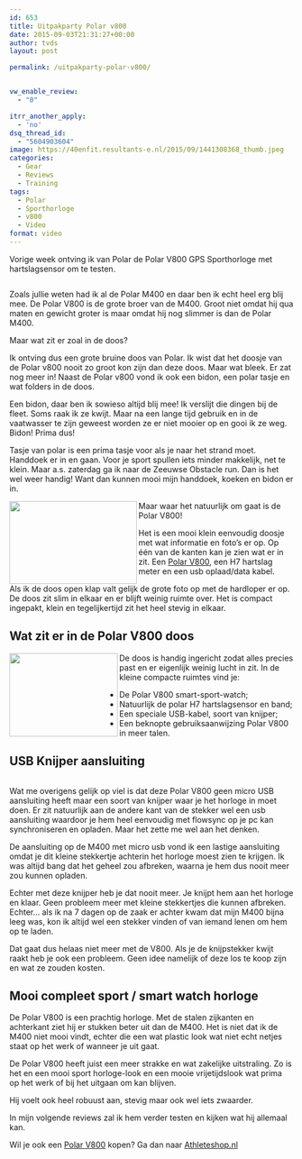 ```yaml
---
id: 653
title: Uitpakparty Polar v800
date: 2015-09-03T21:31:27+00:00
author: tvds
layout: post

permalink: /uitpakparty-polar-v800/


vw_enable_review:
  - "0"

itrr_another_apply:
  - 'no'
dsq_thread_id:
  - "5604903604"
image: https://40enfit.resultants-e.nl/2015/09/1441308368_thumb.jpeg
categories:
  - Gear
  - Reviews
  - Training
tags:
  - Polar
  - Sporthorloge
  - v800
  - Video
format: video
---
```

Vorige week ontving ik van Polar de Polar V800 GPS Sporthorloge met hartslagsensor om te testen.

<a href="file:///Users/theovandersluijs/Library/Caches/com.blogo.Blogo.nonmas/1441308346_full.jpeg" target="_blank"><img class="aligncenter" src="https://40enfit.resultants-e.nl/2015/09/1441308368_thumb.jpeg" alt="" align="middle" /></a>

Zoals jullie weten had ik al de Polar M400 en daar ben ik echt heel erg blij mee. De Polar V800 is de grote broer van de M400. Groot niet omdat hij qua maten en gewicht groter is maar omdat hij nog slimmer is dan de Polar M400.

Maar wat zit er zoal in de doos?

<!--more-->

Ik ontving dus een grote bruine doos van Polar. Ik wist dat het doosje van de Polar v800 nooit zo groot kon zijn dan deze doos. Maar wat bleek. Er zat nog meer in! Naast de Polar v800 vond ik ook een bidon, een polar tasje en wat folders in de doos.

<a href="https://40enfit.resultants-e.nl/2015/09/1441308183_full.jpeg" target="_blank"><img class="alignleft" src="https://40enfit.resultants-e.nl/2015/09/1441308183_thumb.jpeg" alt="" align="left" /></a>Een bidon, daar ben ik sowieso altijd blij mee! Ik verslijt die dingen bij de fleet. Soms raak ik ze kwijt. Maar na een lange tijd gebruik en in de vaatwasser te zijn geweest worden ze er niet mooier op en gooi ik ze weg. Bidon! Prima dus!

Tasje van polar is een prima tasje voor als je naar het strand moet. Handdoek er in en gaan. Voor je sport spullen iets minder makkelijk, net te klein. Maar a.s. zaterdag ga ik naar de Zeeuwse Obstacle run. Dan is het wel weer handig! Want dan kunnen mooi mijn handdoek, koeken en bidon er in.

<a href="https://40enfit.resultants-e.nl/2015/09/1441308214_full.jpeg" target="_blank"><img class="alignright" src="https://40enfit.resultants-e.nl/2015/09/1441308214_thumb.jpeg" alt="" width="226" height="147" align="left" /></a>Maar waar het natuurlijk om gaat is de Polar V800!

Het is een mooi klein eenvoudig doosje met wat informatie en foto&#8217;s er op. Op één van de kanten kan je zien wat er in zit. Een <a href="http://www.athleteshop.nl/ext/?tt=18163_12_221406_http%3Awww.athleteshop.nlpolar-v800-gps-sporthorloge-met-hartslagsensor-zwart" target="_blank">Polar V800</a>, een H7 hartslag meter en een usb oplaad/data kabel.

Als ik de doos open klap valt gelijk de grote foto op met de hardloper er op. De doos zit slim in elkaar en er blijft weinig ruimte over. Het is compact ingepakt, klein en tegelijkertijd zit het heel stevig in elkaar.

## **Wat zit er in de Polar V800 doos**

<a href="https://40enfit.resultants-e.nl/2015/09/1441308294_full.jpeg" target="_blank"><img class="alignleft" src="https://40enfit.resultants-e.nl/2015/09/1441308294_thumb.jpeg" alt="" width="192" height="148" align="left" /></a>De doos is handig ingericht zodat alles precies past en er eigenlijk weinig lucht in zit. In de kleine compacte ruimtes vind je:

  * De Polar V800 smart-sport-watch;
  * Natuurlijk de polar H7 hartslagsensor en band;
  * Een speciale USB-kabel, soort van knijper;
  * Een beknopte gebruiksaanwijzing Polar V800 in meer talen.

## USB Knijper aansluiting

<a href="https://40enfit.resultants-e.nl/2015/09/1441308253_full.jpeg" target="_blank"><img class="alignleft" src="https://40enfit.resultants-e.nl/2015/09/1441308253_thumb.jpeg" alt="" align="middle" /></a>

Wat me overigens gelijk op viel is dat deze Polar V800 geen micro USB aansluiting heeft maar een soort van knijper waar je het horloge in moet doen. Er zit natuurlijk aan de andere kant van de stekker wel een usb aansluiting waardoor je hem heel eenvoudig met flowsync op je pc kan synchroniseren en opladen. Maar het zette me wel aan het denken.

De aansluiting op de M400 met micro usb vond ik een lastige aansluiting omdat je dit kleine stekkertje achterin het horloge moest zien te krijgen. Ik was altijd bang dat het geheel zou afbreken, waarna je hem dus nooit meer zou kunnen opladen.

Echter met deze knijper heb je dat nooit meer. Je knijpt hem aan het horloge en klaar. Geen probleem meer met kleine stekkertjes die kunnen afbreken. Echter&#8230; als ik na 7 dagen op de zaak er achter kwam dat mijn M400 bijna leeg was, kon ik altijd wel een stekker vinden of van iemand lenen om hem op te laden.

Dat gaat dus helaas niet meer met de V800. Als je de knijpstekker kwijt raakt heb je ook een probleem. Geen idee namelijk of deze los te koop zijn en wat ze zouden kosten.

## Mooi compleet sport / smart watch horloge

De Polar V800 is een prachtig horloge. Met de stalen zijkanten en achterkant ziet hij er stukken beter uit dan de M400. Het is niet dat ik de M400 niet mooi vindt, echter die een wat plastic look wat niet echt netjes staat op het werk of wanneer je uit gaat.

De Polar V800 heeft juist een meer strakke en wat zakelijke uitstraling. Zo is het en een mooi sport horloge-look en een mooie vrijetijdslook wat prima op het werk of bij het uitgaan om kan blijven.

Hij voelt ook heel robuust aan, stevig maar ook wel iets zwaarder.

In mijn volgende reviews zal ik hem verder testen en kijken wat hij allemaal kan.

Wil je ook een <a href="http://www.athleteshop.nl/ext/?tt=18163_12_221406_http%3Awww.athleteshop.nlpolar-v800-gps-sporthorloge-met-hartslagsensor-zwart" target="_blank">Polar V800</a> kopen? Ga dan naar <a href="http://www.athleteshop.nl/ext/?tt=18163_12_221406_http%3Awww.athleteshop.nlpolar-v800-gps-sporthorloge-met-hartslagsensor-zwart" target="_blank">Athleteshop.nl</a>